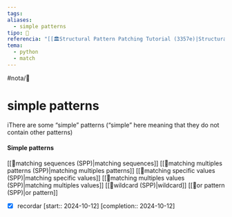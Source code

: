```yaml
---
tags: 
aliases:
  - simple patterns
tipo: 📑
referencia: "[[🏛️Structural Pattern Patching Tutorial (3357e)|Structural Pattern Matching Tutorial]]"
tema:
  - python
  - match
---
```


#nota/📑


# simple patterns

iThere are some “simple” patterns (“simple” here meaning that they do not contain other patterns) 

#### Simple patterns

[[📑matching sequences (SPP)|matching sequences]]
[[📑matching multiples patterns (SPP)|matching multiples patterns]]
[[📑matching specific values (SPP)|matching specific values]]
[[📑matching multiples values (SPP)|matching multiples values]]
[[📑wildcard (SPP)|wildcard]]
[[📑or pattern (SPP)|or pattern]]

- [x] recordar  [start:: 2024-10-12]  [completion:: 2024-10-12]